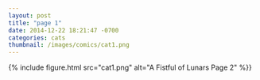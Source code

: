 ```yaml
---
layout: post
title: "page 1"
date: 2014-12-22 18:21:47 -0700
categories: cats
thumbnail: /images/comics/cat1.png
---
```


{% include figure.html src="cat1.png" alt="A Fistful of Lunars Page 2" %}}
